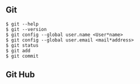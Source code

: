 ## Git
~~~
$ git --help
$ git --version
$ git config --global user.name <User*name>
$ git config --global user.email <mail*address>
$ git status
$ git add
$ git commit
~~~
## Git Hub
~~~

~~~
